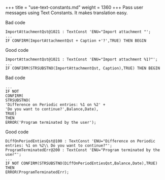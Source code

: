 +++
title = "use-text-constants.md"
weight = 1360
+++
Pass user messages using Text Constants. It makes translation easy.

Bad code

    ImportAttachmentQst@1021 : TextConst 'ENU="Import attachment "';
    ...
    IF CONFIRM(ImportAttachmentQst + Caption +'?',TRUE) THEN BEGIN

Good code

    ImportAttachmentQst@1021 : TextConst 'ENU="Import attachment %1?"';
    ...
    IF CONFIRM(STRSUBSTNO(ImportAttachmentQst, Caption),TRUE) THEN BEGIN

Bad code

    ...
    IF NOT
    CONFIRM(
    STRSUBSTNO(
    'Difference on Periodic entries: %1 on %2' +
    'Do you want to continue?',Balance,Date),
    TRUE)
    THEN
    ERROR('Program terminated by the user');

Good code

    DiffOnPeriodEntiesQst@100 : TextConst 'ENU="Difference on Periodic entries: %1 on %2\\ Do you want to continue?"';
    ProgramTerminatedErr@200 : TextConst 'ENU="Program terminated by the user"';
    ...
    IF NOT CONFIRM(STRSUBSTNO(DiffOnPeriodEntiesQst,Balance,Date),TRUE) THEN
    ERROR(ProgramTerminatedErr);
